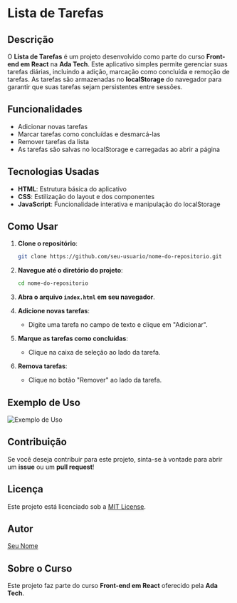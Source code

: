 # Lista de Tarefas

## Descrição

O **Lista de Tarefas** é um projeto desenvolvido como parte do curso **Front-end em React** na **Ada Tech**. Este aplicativo simples permite gerenciar suas tarefas diárias, incluindo a adição, marcação como concluída e remoção de tarefas. As tarefas são armazenadas no **localStorage** do navegador para garantir que suas tarefas sejam persistentes entre sessões.

## Funcionalidades

- Adicionar novas tarefas
- Marcar tarefas como concluídas e desmarcá-las
- Remover tarefas da lista
- As tarefas são salvas no localStorage e carregadas ao abrir a página

## Tecnologias Usadas

- **HTML**: Estrutura básica do aplicativo
- **CSS**: Estilização do layout e dos componentes
- **JavaScript**: Funcionalidade interativa e manipulação do localStorage

## Como Usar

1. **Clone o repositório**:
    ```bash
    git clone https://github.com/seu-usuario/nome-do-repositorio.git
    ```

2. **Navegue até o diretório do projeto**:
    ```bash
    cd nome-do-repositorio
    ```

3. **Abra o arquivo `index.html` em seu navegador**.

4. **Adicione novas tarefas**:
    - Digite uma tarefa no campo de texto e clique em "Adicionar".

5. **Marque as tarefas como concluídas**:
    - Clique na caixa de seleção ao lado da tarefa.

6. **Remova tarefas**:
    - Clique no botão "Remover" ao lado da tarefa.

## Exemplo de Uso

![Exemplo de Uso](exemplo-de-uso.png) <!-- Adicione uma captura de tela ou remoção desse trecho caso não tenha uma imagem -->

## Contribuição

Se você deseja contribuir para este projeto, sinta-se à vontade para abrir um **issue** ou um **pull request**!

## Licença

Este projeto está licenciado sob a [MIT License](LICENSE).

## Autor

[Seu Nome](https://github.com/seu-usuario) 

## Sobre o Curso

Este projeto faz parte do curso **Front-end em React** oferecido pela **Ada Tech**.
